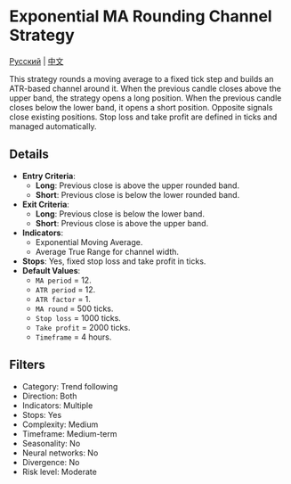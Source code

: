 # Exponential MA Rounding Channel Strategy
[Русский](README_ru.md) | [中文](README_cn.md)

This strategy rounds a moving average to a fixed tick step and builds an ATR-based channel around it. When the previous candle closes above the upper band, the strategy opens a long position. When the previous candle closes below the lower band, it opens a short position. Opposite signals close existing positions. Stop loss and take profit are defined in ticks and managed automatically.

## Details

- **Entry Criteria**:
  - **Long**: Previous close is above the upper rounded band.
  - **Short**: Previous close is below the lower rounded band.
- **Exit Criteria**:
  - **Long**: Previous close is below the lower band.
  - **Short**: Previous close is above the upper band.
- **Indicators**:
  - Exponential Moving Average.
  - Average True Range for channel width.
- **Stops**: Yes, fixed stop loss and take profit in ticks.
- **Default Values**:
  - `MA period` = 12.
  - `ATR period` = 12.
  - `ATR factor` = 1.
  - `MA round` = 500 ticks.
  - `Stop loss` = 1000 ticks.
  - `Take profit` = 2000 ticks.
  - `Timeframe` = 4 hours.

## Filters

- Category: Trend following
- Direction: Both
- Indicators: Multiple
- Stops: Yes
- Complexity: Medium
- Timeframe: Medium-term
- Seasonality: No
- Neural networks: No
- Divergence: No
- Risk level: Moderate
